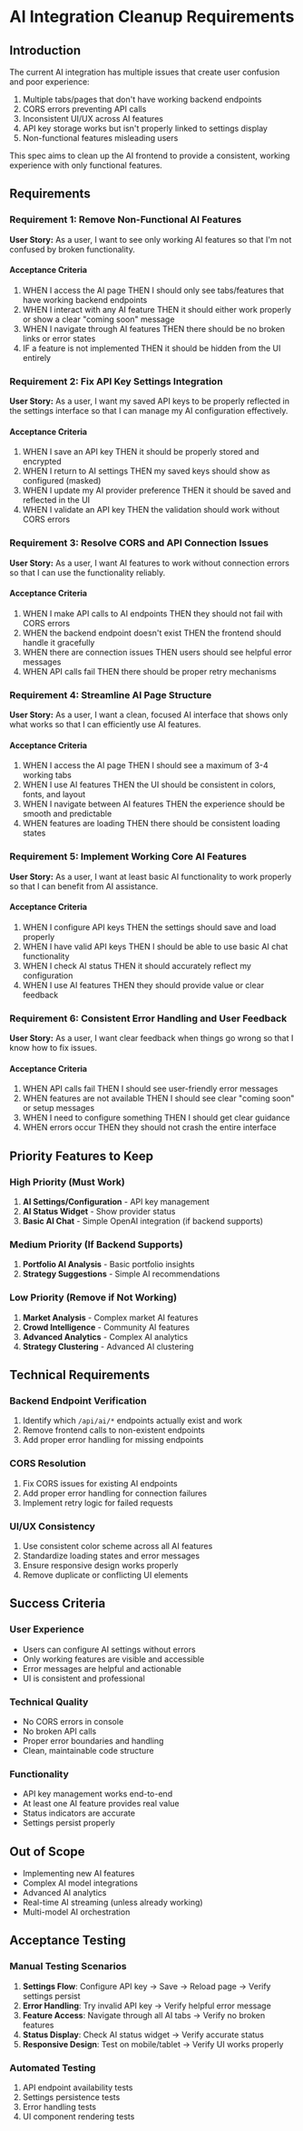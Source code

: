 # AI Integration Cleanup Requirements

## Introduction

The current AI integration has multiple issues that create user confusion and poor experience:
1. Multiple tabs/pages that don't have working backend endpoints
2. CORS errors preventing API calls
3. Inconsistent UI/UX across AI features
4. API key storage works but isn't properly linked to settings display
5. Non-functional features misleading users

This spec aims to clean up the AI frontend to provide a consistent, working experience with only functional features.

## Requirements

### Requirement 1: Remove Non-Functional AI Features

**User Story:** As a user, I want to see only working AI features so that I'm not confused by broken functionality.

#### Acceptance Criteria
1. WHEN I access the AI page THEN I should only see tabs/features that have working backend endpoints
2. WHEN I interact with any AI feature THEN it should either work properly or show a clear "coming soon" message
3. WHEN I navigate through AI features THEN there should be no broken links or error states
4. IF a feature is not implemented THEN it should be hidden from the UI entirely

### Requirement 2: Fix API Key Settings Integration

**User Story:** As a user, I want my saved API keys to be properly reflected in the settings interface so that I can manage my AI configuration effectively.

#### Acceptance Criteria
1. WHEN I save an API key THEN it should be properly stored and encrypted
2. WHEN I return to AI settings THEN my saved keys should show as configured (masked)
3. WHEN I update my AI provider preference THEN it should be saved and reflected in the UI
4. WHEN I validate an API key THEN the validation should work without CORS errors

### Requirement 3: Resolve CORS and API Connection Issues

**User Story:** As a user, I want AI features to work without connection errors so that I can use the functionality reliably.

#### Acceptance Criteria
1. WHEN I make API calls to AI endpoints THEN they should not fail with CORS errors
2. WHEN the backend endpoint doesn't exist THEN the frontend should handle it gracefully
3. WHEN there are connection issues THEN users should see helpful error messages
4. WHEN API calls fail THEN there should be proper retry mechanisms

### Requirement 4: Streamline AI Page Structure

**User Story:** As a user, I want a clean, focused AI interface that shows only what works so that I can efficiently use AI features.

#### Acceptance Criteria
1. WHEN I access the AI page THEN I should see a maximum of 3-4 working tabs
2. WHEN I use AI features THEN the UI should be consistent in colors, fonts, and layout
3. WHEN I navigate between AI features THEN the experience should be smooth and predictable
4. WHEN features are loading THEN there should be consistent loading states

### Requirement 5: Implement Working Core AI Features

**User Story:** As a user, I want at least basic AI functionality to work properly so that I can benefit from AI assistance.

#### Acceptance Criteria
1. WHEN I configure API keys THEN the settings should save and load properly
2. WHEN I have valid API keys THEN I should be able to use basic AI chat functionality
3. WHEN I check AI status THEN it should accurately reflect my configuration
4. WHEN I use AI features THEN they should provide value or clear feedback

### Requirement 6: Consistent Error Handling and User Feedback

**User Story:** As a user, I want clear feedback when things go wrong so that I know how to fix issues.

#### Acceptance Criteria
1. WHEN API calls fail THEN I should see user-friendly error messages
2. WHEN features are not available THEN I should see clear "coming soon" or setup messages
3. WHEN I need to configure something THEN I should get clear guidance
4. WHEN errors occur THEN they should not crash the entire interface

## Priority Features to Keep

### High Priority (Must Work)
1. **AI Settings/Configuration** - API key management
2. **AI Status Widget** - Show provider status
3. **Basic AI Chat** - Simple OpenAI integration (if backend supports)

### Medium Priority (If Backend Supports)
1. **Portfolio AI Analysis** - Basic portfolio insights
2. **Strategy Suggestions** - Simple AI recommendations

### Low Priority (Remove if Not Working)
1. **Market Analysis** - Complex market AI features
2. **Crowd Intelligence** - Community AI features
3. **Advanced Analytics** - Complex AI analytics
4. **Strategy Clustering** - Advanced AI clustering

## Technical Requirements

### Backend Endpoint Verification
1. Identify which `/api/ai/*` endpoints actually exist and work
2. Remove frontend calls to non-existent endpoints
3. Add proper error handling for missing endpoints

### CORS Resolution
1. Fix CORS issues for existing AI endpoints
2. Add proper error handling for connection failures
3. Implement retry logic for failed requests

### UI/UX Consistency
1. Use consistent color scheme across all AI features
2. Standardize loading states and error messages
3. Ensure responsive design works properly
4. Remove duplicate or conflicting UI elements

## Success Criteria

### User Experience
- Users can configure AI settings without errors
- Only working features are visible and accessible
- Error messages are helpful and actionable
- UI is consistent and professional

### Technical Quality
- No CORS errors in console
- No broken API calls
- Proper error boundaries and handling
- Clean, maintainable code structure

### Functionality
- API key management works end-to-end
- At least one AI feature provides real value
- Status indicators are accurate
- Settings persist properly

## Out of Scope

- Implementing new AI features
- Complex AI model integrations
- Advanced AI analytics
- Real-time AI streaming (unless already working)
- Multi-model AI orchestration

## Acceptance Testing

### Manual Testing Scenarios
1. **Settings Flow**: Configure API key → Save → Reload page → Verify settings persist
2. **Error Handling**: Try invalid API key → Verify helpful error message
3. **Feature Access**: Navigate through all AI tabs → Verify no broken features
4. **Status Display**: Check AI status widget → Verify accurate status
5. **Responsive Design**: Test on mobile/tablet → Verify UI works properly

### Automated Testing
1. API endpoint availability tests
2. Settings persistence tests
3. Error handling tests
4. UI component rendering tests